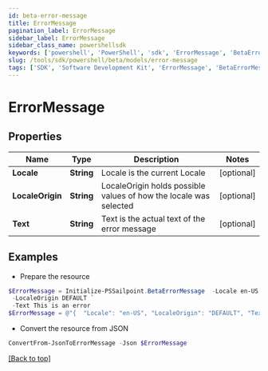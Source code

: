 ```yaml
---
id: beta-error-message
title: ErrorMessage
pagination_label: ErrorMessage
sidebar_label: ErrorMessage
sidebar_class_name: powershellsdk
keywords: ['powershell', 'PowerShell', 'sdk', 'ErrorMessage', 'BetaErrorMessage'] 
slug: /tools/sdk/powershell/beta/models/error-message
tags: ['SDK', 'Software Development Kit', 'ErrorMessage', 'BetaErrorMessage']
---
```



# ErrorMessage

## Properties

Name | Type | Description | Notes
------------ | ------------- | ------------- | -------------
**Locale** | **String** | Locale is the current Locale | [optional] 
**LocaleOrigin** | **String** | LocaleOrigin holds possible values of how the locale was selected | [optional] 
**Text** | **String** | Text is the actual text of the error message | [optional] 

## Examples

- Prepare the resource
```powershell
$ErrorMessage = Initialize-PSSailpoint.BetaErrorMessage  -Locale en-US `
 -LocaleOrigin DEFAULT `
 -Text This is an error
$ErrorMessage = @"{  "Locale": "en-US", "LocaleOrigin": "DEFAULT", "Text": "This is an error" }"@
```

- Convert the resource from JSON
```powershell
ConvertFrom-JsonToErrorMessage -Json $ErrorMessage
```


[[Back to top]](#) 

